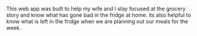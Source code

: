 This web app was built to help my wife and I stay focused at the
grocery story and know what has gone bad in the fridge at home.
its also helpful to know what is left in the fridge when we are
planning out our meals for the week. 
